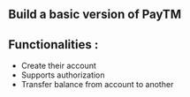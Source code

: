 ## Build a basic version of PayTM
## Functionalities :
 - Create their account
 - Supports authorization
 - Transfer balance from account to another
